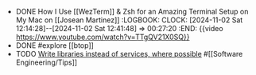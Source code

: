 - DONE How I Use [[WezTerm]] & Zsh for an Amazing Terminal Setup on My Mac on [[Josean Martinez]]
  :LOGBOOK:
  CLOCK: [2024-11-02 Sat 12:14:28]--[2024-11-02 Sat 12:41:48] =>  00:27:20
  :END:
  {{video https://www.youtube.com/watch?v=TTgQV21X0SQ}}
- DONE #explore [[btop]]
- TODO [Write libraries instead of services, where possible](https://catern.com/services.html) #[[Software Engineering/Tips]]